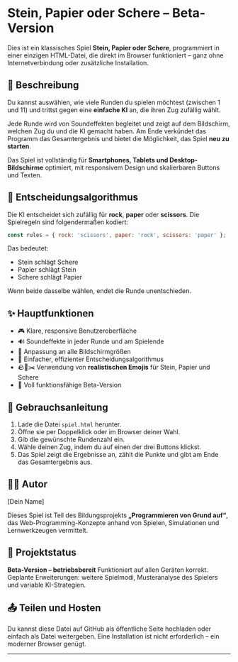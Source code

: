 # Stein, Papier oder Schere – Beta-Version

Dies ist ein klassisches Spiel **Stein, Papier oder Schere**, programmiert in einer einzigen HTML-Datei, die direkt im Browser funktioniert – ganz ohne Internetverbindung oder zusätzliche Installation.

## 📜 Beschreibung

Du kannst auswählen, wie viele Runden du spielen möchtest (zwischen 1 und 11) und trittst gegen eine **einfache KI** an, die ihren Zug zufällig wählt.

Jede Runde wird von Soundeffekten begleitet und zeigt auf dem Bildschirm, welchen Zug du und die KI gemacht haben. Am Ende verkündet das Programm das Gesamtergebnis und bietet die Möglichkeit, das Spiel **neu zu starten**.

Das Spiel ist vollständig für **Smartphones, Tablets und Desktop-Bildschirme** optimiert, mit responsivem Design und skalierbaren Buttons und Texten.

## 🧠 Entscheidungsalgorithmus

Die KI entscheidet sich zufällig für **rock**, **paper** oder **scissors**. Die Spielregeln sind folgendermaßen kodiert:

```javascript
const rules = { rock: 'scissors', paper: 'rock', scissors: 'paper' };
```

Das bedeutet:

* Stein schlägt Schere
* Papier schlägt Stein
* Schere schlägt Papier

Wenn beide dasselbe wählen, endet die Runde unentschieden.

## ✨ Hauptfunktionen

* 🎮 Klare, responsive Benutzeroberfläche
* 🔊 Soundeffekte in jeder Runde und am Spielende
* 📱 Anpassung an alle Bildschirmgrößen
* 🧠 Einfacher, effizienter Entscheidungsalgorithmus
* 🪨📜✂️ Verwendung von **realistischen Emojis** für Stein, Papier und Schere
* 🧪 Voll funktionsfähige Beta-Version

## 📁 Gebrauchsanleitung

1. Lade die Datei `spiel.html` herunter.
2. Öffne sie per Doppelklick oder im Browser deiner Wahl.
3. Gib die gewünschte Rundenzahl ein.
4. Wähle deinen Zug, indem du auf einen der drei Buttons klickst.
5. Das Spiel zeigt die Ergebnisse an, zählt die Punkte und gibt am Ende das Gesamtergebnis aus.

## 👨‍💻 Autor

\[Dein Name]

Dieses Spiel ist Teil des Bildungsprojekts **„Programmieren von Grund auf“**, das Web-Programming-Konzepte anhand von Spielen, Simulationen und Lernwerkzeugen vermittelt.

## 🔧 Projektstatus

**Beta-Version – betriebsbereit**
Funktioniert auf allen Geräten korrekt.
Geplante Erweiterungen: weitere Spielmodi, Musteranalyse des Spielers und variable KI-Strategien.

## 📤 Teilen und Hosten

Du kannst diese Datei auf GitHub als öffentliche Seite hochladen oder einfach als Datei weitergeben. Eine Installation ist nicht erforderlich – ein moderner Browser genügt.

---
